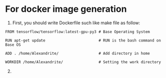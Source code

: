 # For docker image generation
1. First, you should write Dockerfile such like make file as follow:

`FROM tensorflow/tensorflow:latest-gpu-py3 # Base Operating System`

`RUN apt-get update                        # RUN is the bash command on Base OS `

`ADD . /home/Alexandrite/                  # Add directory in home `

`WORKDIR /home/Alexandrite/                # Setting the work directory `

2. 


